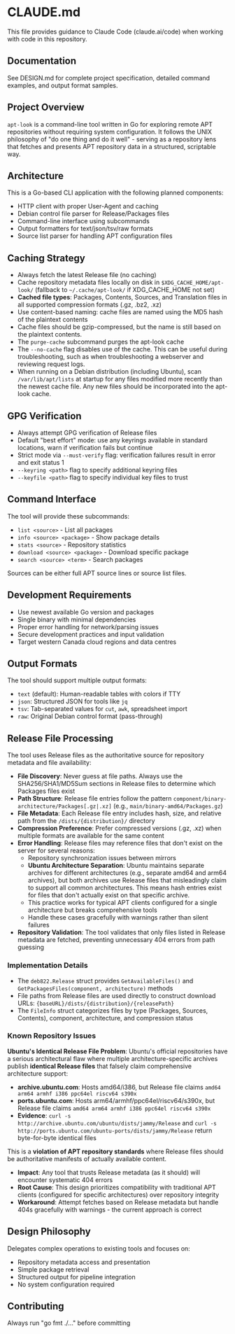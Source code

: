 # CLAUDE.md

This file provides guidance to Claude Code (claude.ai/code) when working with code in this repository.

## Documentation

See DESIGN.md for complete project specification, detailed command examples, and output format samples.

## Project Overview

`apt-look` is a command-line tool written in Go for exploring remote APT repositories without requiring system configuration. It follows the UNIX philosophy of "do one thing and do it well" - serving as a repository lens that fetches and presents APT repository data in a structured, scriptable way.

## Architecture

This is a Go-based CLI application with the following planned components:
- HTTP client with proper User-Agent and caching
- Debian control file parser for Release/Packages files  
- Command-line interface using subcommands
- Output formatters for text/json/tsv/raw formats
- Source list parser for handling APT configuration files

## Caching Strategy

- Always fetch the latest Release file (no caching)
- Cache repository metadata files locally on disk in `$XDG_CACHE_HOME/apt-look/` (fallback to `~/.cache/apt-look/` if XDG_CACHE_HOME not set)
- **Cached file types**: Packages, Contents, Sources, and Translation files in all supported compression formats (.gz, .bz2, .xz)
- Use content-based naming: cache files are named using the MD5 hash of the plaintext contents
- Cache files should be gzip-compressed, but the name is still based on the plaintext contents.
- The `purge-cache` subcommand purges the apt-look cache
- The `--no-cache` flag disables use of the cache. This can be useful during troubleshooting, such as when troubleshooting a webserver and reviewing request logs. 
- When running on a Debian distribution (including Ubuntu), scan `/var/lib/apt/lists` at startup for any files modified more recently than the newest cache file. Any new files should be incorporated into the apt-look cache.

## GPG Verification

- Always attempt GPG verification of Release files
- Default "best effort" mode: use any keyrings available in standard locations, warn if verification fails but continue
- Strict mode via `--must-verify` flag: verification failures result in error and exit status 1
- `--keyring <path>` flag to specify additional keyring files
- `--keyfile <path>` flag to specify individual key files to trust

## Command Interface

The tool will provide these subcommands:
- `list <source>` - List all packages
- `info <source> <package>` - Show package details  
- `stats <source>` - Repository statistics
- `download <source> <package>` - Download specific package
- `search <source> <term>` - Search packages

Sources can be either full APT source lines or source list files.

## Development Requirements

- Use newest available Go version and packages
- Single binary with minimal dependencies
- Proper error handling for network/parsing issues
- Secure development practices and input validation
- Target western Canada cloud regions and data centres

## Output Formats

The tool should support multiple output formats:
- `text` (default): Human-readable tables with colors if TTY
- `json`: Structured JSON for tools like `jq`
- `tsv`: Tab-separated values for `cut`, `awk`, spreadsheet import  
- `raw`: Original Debian control format (pass-through)

## Release File Processing

The tool uses Release files as the authoritative source for repository metadata and file availability:

- **File Discovery**: Never guess at file paths. Always use the SHA256/SHA1/MD5Sum sections in Release files to determine which Packages files exist
- **Path Structure**: Release file entries follow the pattern `component/binary-architecture/Packages[.gz|.xz]` (e.g., `main/binary-amd64/Packages.gz`)
- **File Metadata**: Each Release file entry includes hash, size, and relative path from the `/dists/{distribution}/` directory
- **Compression Preference**: Prefer compressed versions (.gz, .xz) when multiple formats are available for the same content
- **Error Handling**: Release files may reference files that don't exist on the server for several reasons:
  - Repository synchronization issues between mirrors
  - **Ubuntu Architecture Separation**: Ubuntu maintains separate archives for different architectures (e.g., separate amd64 and arm64 archives), but both archives use Release files that misleadingly claim to support all common architectures. This means hash entries exist for files that don't actually exist on that specific archive.
  - This practice works for typical APT clients configured for a single architecture but breaks comprehensive tools
  - Handle these cases gracefully with warnings rather than silent failures
- **Repository Validation**: The tool validates that only files listed in Release metadata are fetched, preventing unnecessary 404 errors from path guessing

### Implementation Details

- The `deb822.Release` struct provides `GetAvailableFiles()` and `GetPackagesFiles(component, architecture)` methods
- File paths from Release files are used directly to construct download URLs: `{baseURL}/dists/{distribution}/{releasePath}`
- The `FileInfo` struct categorizes files by type (Packages, Sources, Contents), component, architecture, and compression status

### Known Repository Issues

**Ubuntu's Identical Release File Problem**: Ubuntu's official repositories have a serious architectural flaw where multiple architecture-specific archives publish **identical Release files** that falsely claim comprehensive architecture support:

- **archive.ubuntu.com**: Hosts amd64/i386, but Release file claims `amd64 arm64 armhf i386 ppc64el riscv64 s390x`
- **ports.ubuntu.com**: Hosts arm64/armhf/ppc64el/riscv64/s390x, but Release file claims `amd64 arm64 armhf i386 ppc64el riscv64 s390x`
- **Evidence**: `curl -s http://archive.ubuntu.com/ubuntu/dists/jammy/Release` and `curl -s http://ports.ubuntu.com/ubuntu-ports/dists/jammy/Release` return byte-for-byte identical files

This is a **violation of APT repository standards** where Release files should be authoritative manifests of actually available content.

- **Impact**: Any tool that trusts Release metadata (as it should) will encounter systematic 404 errors
- **Root Cause**: This design prioritizes compatibility with traditional APT clients (configured for specific architectures) over repository integrity
- **Workaround**: Attempt fetches based on Release metadata but handle 404s gracefully with warnings - the current approach is correct

## Design Philosophy

Delegates complex operations to existing tools and focuses on:
- Repository metadata access and presentation
- Simple package retrieval
- Structured output for pipeline integration
- No system configuration required

## Contributing

Always run "go fmt ./..." before committing
